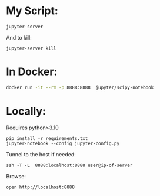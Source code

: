 # My Script:

```
jupyter-server
```

And to kill:

```
jupyter-server kill
```

# In Docker:

```bash
docker run -it --rm -p 8888:8888  jupyter/scipy-notebook
```

# Locally:

Requires python>3.10

```
pip install -r requirements.txt
jupyter-notebook --config jupyter-config.py
```

Tunnel to the host if needed:

```
ssh -T -L  8888:localhost:8888 user@ip-of-server
```

Browse:
```
open http://localhost:8888
```
